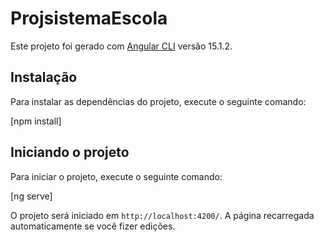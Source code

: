 # ProjsistemaEscola

Este projeto foi gerado com [Angular CLI](https://github.com/angular/angular-cli) versão 15.1.2.

## Instalação

Para instalar as dependências do projeto, execute o seguinte comando:

[npm install]

## Iniciando o projeto 

Para iniciar o projeto, execute o seguinte comando:

[ng serve]

O projeto será  iniciado em `http://localhost:4200/`. A página recarregada automaticamente se você fizer edições.



